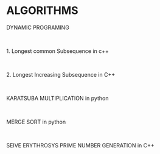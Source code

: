 # ALGORITHMS
<p>DYNAMIC PROGRAMING</p><br>
<p>1. Longest common Subsequence in c++</p><br>
<p>2. Longest Increasing Subsequence in C++</p><br>
<p>KARATSUBA MULTIPLICATION in python</p><br>
<p>MERGE SORT in python</p><br>
<p>SEIVE ERYTHROSYS PRIME NUMBER GENERATION in C++ </p><br>

